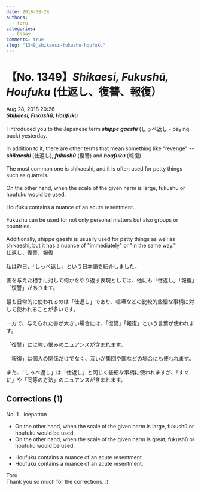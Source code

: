 ```yaml
---
date: 2018-08-28
authors:
  - toru
categories:
  - Essay
comments: true
slug: "1349_shikaesi-fukushu-houfuku"
---
```


# 【No. 1349】<strong><em>Shikaesi, Fukushū, Houfuku</strong></em> (仕返し、復讐、報復）
<div class="date">Aug 28, 2018 20:26</div>
<div id="post"><div id="body_show_ori">
<strong><em>Shikaesi, Fukushū, Houfuku</strong></em><br/><br/>I introduced you to the Japanese term <strong><em>shippe gaeshi</em></strong> (しっぺ返し - paying back) yesterday.<br/><br/>In addition to it, there are other terms that mean something like "revenge" -- <strong><em>shikaeshi</em></strong> (仕返し), <strong><em>fukushū</em></strong> (復讐) and <strong><em>houfuku</em></strong> (報復).<br/><br/>The most common one is shikaeshi, and it is often used for petty things such as quarrels.<br/><br/>On the other hand, when the scale of the given harm is large, fukushū or houfuku would be used.<br/><br/>Houfuku contains a nuance of an acute resentment.<br/><br/>Fukushū can be used for not only personal matters but also groups or countries.<br/><br/>Additionally, shippe gaeshi is usually used for petty things as well as shikaeshi, but it has a nuance of "immediately" or "in the same way."
</div></div>

<!-- more -->

<div id="post_ja"><div id="body_show_mo">
仕返し、復讐、報復<br/><br/>私は昨日、「しっぺ返し」という日本語を紹介しました。<br/><br/>害を与えた相手に対して何かをやり返す表現としては、他にも「仕返し」「報復」「復讐」があります。<br/><br/>最も日常的に使われるのは「仕返し」であり、喧嘩などの比較的些細な事柄に対して使われることが多いです。<br/><br/>一方で、与えられた害が大きい場合には、「復讐」「報復」という言葉が使われます。<br/><br/>「復讐」には強い恨みのニュアンスが含まれます。<br/><br/>「報復」は個人の関係だけでなく、互いが集団や国などの場合にも使われます。<br/><br/>また、「しっぺ返し」は「仕返し」と同じく些細な事柄に使われますが、「すぐに」や「同等の方法」のニュアンスが含まれます。
</div></div>

## Corrections (1)
<div id="block"><div class="first_name"> No. 1　<span class="just_name">icepatton</span></div><div id="block2">
<ul class="correction_field">
<li class="incorrect">On the other hand, when the scale of the given harm is large, fukushū or houfuku would be used.</li>
<li class="corrected correct">
On the other hand, when the scale of the given harm is <span class="f_blue">great</span>, fukushū or houfuku would be used.
</li>
</ul>
<ul class="correction_field">
<li class="incorrect">Houfuku contains a nuance of an acute resentment.</li>
<li class="corrected correct">
Houfuku contains a nuance of <span class="sline">an</span> acute resentment.
</li>
</ul>
</div><div class="name"><span class="just_name">Toru</span><br>
Thank you so much for the corrections. :)
</div>
</div>

